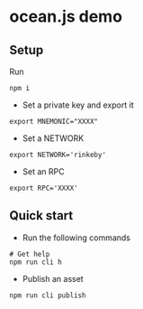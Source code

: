 # ocean.js demo

## Setup
Run
```
npm i
```

- Set a private key and export it
```
export MNEMONIC="XXXX"
```
- Set a NETWORK
````
export NETWORK='rinkeby'
````
- Set an RPC
````
export RPC='XXXX'
````


## Quick  start
- Run the following commands
````
# Get help
npm run cli h

````
- Publish an asset
````
npm run cli publish

````



